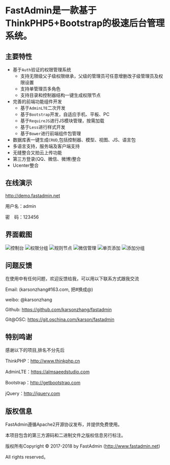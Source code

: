 FastAdmin是一款基于ThinkPHP5+Bootstrap的极速后台管理系统。
===============


## **主要特性**

* 基于`Auth`验证的权限管理系统
    * 支持无限级父子级权限继承，父级的管理员可任意增删改子级管理员及权限设置
    * 支持单管理员多角色
    * 支持目录和控制器结构一键生成权限节点
* 完善的前端功能组件开发
    * 基于`AdminLTE`二次开发
    * 基于`Bootstrap`开发，自适应手机、平板、PC
    * 基于`RequireJS`进行JS模块管理，按需加载
    * 基于`Less`进行样式开发
    * 基于`Bower`进行前端组件包管理
* 数据库表一键生成`CRUD`,包括控制器、模型、视图、JS、语言包
* 多语言支持，服务端及客户端支持
* 无缝整合又拍云上传功能
* 第三方登录(QQ、微信、微博)整合
* Ucenter整合

## **在线演示**

http://demo.fastadmin.net

用户名：admin 

密　码：123456

## **界面截图**
![控制台](http://git.oschina.net/uploads/images/2017/0411/113717_e99ff3e7_10933.png "控制台")
![权限分组](http://git.oschina.net/uploads/images/2017/0411/115838_2a541809_10933.png "权限分组")
![规则节点](http://git.oschina.net/uploads/images/2017/0411/113821_ab9040f4_10933.png "规则节点")
![微信管理](http://git.oschina.net/uploads/images/2017/0411/113842_bf52d293_10933.png "微信菜单管理")
![单页添加](http://git.oschina.net/uploads/images/2017/0411/113908_23144e89_10933.png "单页添加")
![添加分组](http://git.oschina.net/uploads/images/2017/0411/113932_7891b543_10933.png "添加分组")

## **问题反馈**

在使用中有任何问题，欢迎反馈给我，可以用以下联系方式跟我交流

Email: (karsonzhang#163.com, 把#换成@)

weibo: @karsonzhang

Github: https://github.com/karsonzhang/fastadmin 

Git@OSC: https://git.oschina.com/karson/fastadmin

## **特别鸣谢**

感谢以下的项目,排名不分先后

ThinkPHP：http://www.thinkphp.cn 

AdminLTE：https://almsaeedstudio.com 

Bootstrap：http://getbootstrap.com 

jQuery：http://jquery.com 


## 版权信息

FastAdmin遵循Apache2开源协议发布，并提供免费使用。

本项目包含的第三方源码和二进制文件之版权信息另行标注。

版权所有Copyright © 2017-2018 by FastAdmin (http://www.fastadmin.net)

All rights reserved。
